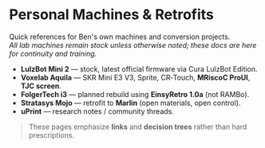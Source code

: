 # Personal Machines & Retrofits

Quick references for Ben's own machines and conversion projects.  
_All lab machines remain stock unless otherwise noted; these docs are here for continuity and training._

- **LulzBot Mini 2** — stock, latest official firmware via Cura LulzBot Edition.
- **Voxelab Aquila** — SKR Mini E3 V3, Sprite, CR‑Touch, **MRiscoC ProUI**, **TJC screen**.
- **FolgerTech i3** — planned rebuild using **EinsyRetro 1.0a** (not RAMBo).
- **Stratasys Mojo** — retrofit to **Marlin** (open materials, open control).
- **uPrint** — research notes / community threads.

> These pages emphasize **links** and **decision trees** rather than hard prescriptions.
